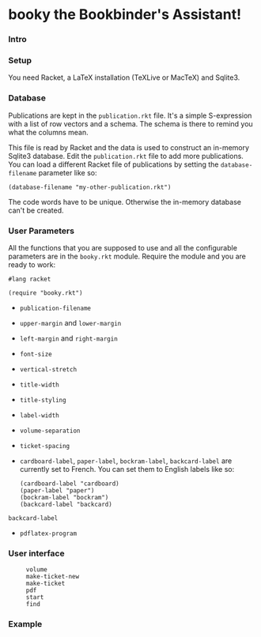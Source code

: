 # booky the Bookbinder's Assistant!

### Intro


### Setup 

You need Racket, a LaTeX installation (TeXLive or MacTeX) and Sqlite3.

### Database

Publications are kept in the ```publication.rkt``` file. It's a simple
S-expression with a list of row vectors and a schema. The schema is there
to remind you what the columns mean. 

This file is read by Racket and the data is used to construct
an in-memory Sqlite3 database. Edit the ```publication.rkt``` file to
add more publications. You can load a different Racket file of publications
by setting the ```database-filename``` parameter like so:

```racket
(database-filename "my-other-publication.rkt")
```
The code words have to be unique. Otherwise the in-memory database
can't be created.


### User Parameters

All the functions that you are supposed to use and all the configurable
parameters are in the ```booky.rkt``` module. Require the module and
you are ready to work:

```racket
#lang racket

(require "booky.rkt")
```

* ```publication-filename```
* ```upper-margin``` and ```lower-margin```
* ```left-margin``` and ```right-margin```
* ```font-size```
* ```vertical-stretch```
* ```title-width```
* ```title-styling```
* ```label-width```
* ```volume-separation```
* ```ticket-spacing```
* ```cardboard-label```, ```paper-label```, ```bockram-label```, 
  ```backcard-label``` are currently set to French. 
  You can set them to English labels like so:

   ```racket
   (cardboard-label "cardboard)
   (paper-label "paper")
   (bockram-label "bockram")
   (backcard-label "backcard)
   ```

```backcard-label```
* ```pdflatex-program```


### User interface

         volume
         make-ticket-new 
         make-ticket
         pdf
         start
         find

### Example



